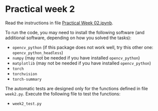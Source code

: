 # Practical week 2
Read the instructions in file [Practical Week 02.ipynb](Practical%20Week%2002.ipynb).

To run the code, you may need to install the following software (and additional software, depending on how you solved the tasks):

- `opencv_python` (if this package does not work well, try this other one: `opencv_python_headless`)
- `numpy` (may not be needed if you have installed `opencv_python`)
- `matplotlib` (may not be needed if you have installed `opencv_python`)
- `torch`
- `torchvision`
- `torch-summary`

The automatic tests are designed only for the functions defined in file `week2.py`. Execute the following file to test the functions:

- `week2_test.py`
